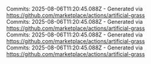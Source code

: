 Commits: 2025-08-06T11:20:45.088Z - Generated via https://github.com/marketplace/actions/artificial-grass
<br>
Commits: 2025-08-06T11:20:45.088Z - Generated via https://github.com/marketplace/actions/artificial-grass
<br>
Commits: 2025-08-06T11:20:45.088Z - Generated via https://github.com/marketplace/actions/artificial-grass
<br>
Commits: 2025-08-06T11:20:45.088Z - Generated via https://github.com/marketplace/actions/artificial-grass
<br>
